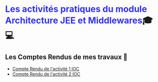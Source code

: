# <strong style="color:blue; opacity: 0.80">Les activités pratiques du module Architecture JEE et Middlewares</strong>:mortar_board::computer: 

## Les Comptes Rendus de mes travaux :100: 

- [Compte Rendu de l'activité 1 IOC](https://github.com/KhaoulaElmajni/ELMAJNI_Khaoula_JEE/blob/main/Activit%C3%A9_Pratique_semaine1/Activit%C3%A9%20Pratique%201%20IOC.pdf)
- [Compte Rendu de l'activité 2 IOC](https://github.com/KhaoulaElmajni/ELMAJNI_Khaoula_JEE/blob/main/Activit%C3%A9_Pratique_semaine2/Activit%C3%A9%20Pratique%202%20IOC.pdf)

